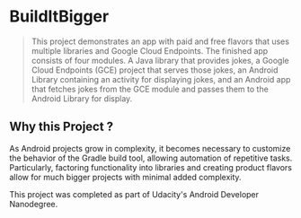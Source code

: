 BuildItBigger
============
>This project demonstrates an app with paid and free flavors that uses multiple libraries and Google Cloud Endpoints. The finished app consists of four modules. A Java library that provides jokes, a Google Cloud Endpoints (GCE) project that serves those jokes, an Android Library containing an activity for displaying jokes, and an Android app that fetches jokes from the GCE module and passes them to the Android Library for display.

Why this Project ? 
------------------
As Android projects grow in complexity, it becomes necessary to customize the behavior of the Gradle build tool, allowing automation of repetitive tasks. Particularly, factoring functionality into libraries and creating product flavors allow for much bigger projects with minimal added complexity.

This project was completed as part of Udacity's Android Developer Nanodegree.
